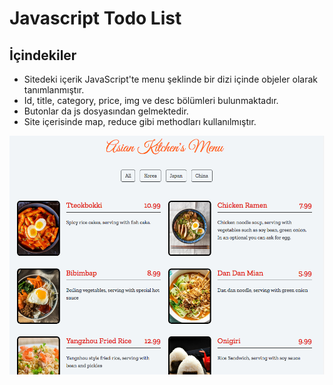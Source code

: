 # Javascript Todo List
 
## İçindekiler 

- Sitedeki içerik JavaScript'te menu şeklinde bir dizi içinde objeler olarak tanımlanmıştır.
- Id, title, category, price, img ve desc bölümleri bulunmaktadır.
- Butonlar da js dosyasından gelmektedir.
- Site içerisinde map, reduce gibi methodları kullanılmıştır.



![github](images/ss.png)
